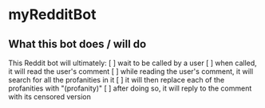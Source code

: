 # myRedditBot

## What this bot does / will do
This Reddit bot will ultimately:
[ ] wait to be called by a user
[ ] when called, it will read the user's comment
[ ] while reading the user's comment, it will search for all the profanities in it
[ ] it will then replace each of the profanities with "(profanity)"
[ ] after doing so, it will reply to the comment with its censored version

